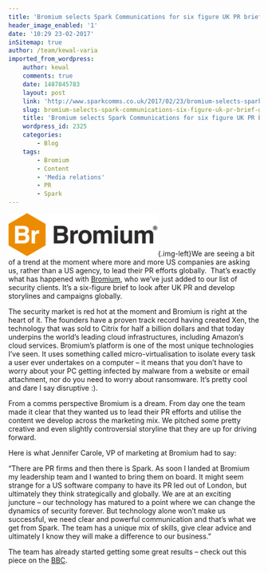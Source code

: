 ```yaml
---
title: 'Bromium selects Spark Communications for six figure UK PR brief, global PR strategy and content'
header_image_enabled: '1'
date: '10:29 23-02-2017'
inSitemap: true
author: /team/kewal-varia
imported_from_wordpress:
    author: kewal
    comments: true
    date: 1487845783
    layout: post
    link: 'http://www.sparkcomms.co.uk/2017/02/23/bromium-selects-spark-communications-six-figure-uk-pr-brief-global-pr-strategy-content/'
    slug: bromium-selects-spark-communications-six-figure-uk-pr-brief-global-pr-strategy-content
    title: 'Bromium selects Spark Communications for six figure UK PR brief, global PR strategy and content'
    wordpress_id: 2325
    categories:
        - Blog
    tags:
        - Bromium
        - Content
        - 'Media relations'
        - PR
        - Spark
---
```


![Bromium_logo](Bromium_logo-300x86.png){.img-left}We are seeing a bit of a trend at the moment where more and more US companies are asking us, rather than a US agency, to lead their PR efforts globally.  That’s exactly what has happened with [Bromium](http://www.bromium.com), who we’ve just added to our list of security clients. It’s a six-figure brief to look after UK PR and develop storylines and campaigns globally.

The security market is red hot at the moment and Bromium is right at the heart of it. The founders have a proven track record having created Xen, the technology that was sold to Citrix for half a billion dollars and that today underpins the world’s leading cloud infrastructures, including Amazon’s cloud services. Bromium’s platform is one of the most unique technologies I’ve seen. It uses something called micro-virtualisation to isolate every task a user ever undertakes on a computer – it means that you don’t have to worry about your PC getting infected by malware from a website or email attachment, nor do you need to worry about ransomware. It’s pretty cool and dare I say disruptive :).

From a comms perspective Bromium is a dream. From day one the team made it clear that they wanted us to lead their PR efforts and utilise the content we develop across the marketing mix. We pitched some pretty creative and even slightly controversial storyline that they are up for driving forward.

Here is what Jennifer Carole, VP of marketing at Bromium had to say:

“There are PR firms and then there is Spark. As soon I landed at Bromium my leadership team and I wanted to bring them on board. It might seem strange for a US software company to have its PR led out of London, but ultimately they think strategically and globally. We are at an exciting juncture – our technology has matured to a point where we can change the dynamics of security forever. But technology alone won’t make us successful, we need clear and powerful communication and that’s what we get from Spark. The team has a unique mix of skills, give clear advice and ultimately I know they will make a difference to our business.”

The team has already started getting some great results – check out this piece on the [BBC](http://www.bbc.co.uk/news/business-38829663).
